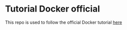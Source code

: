 # Tutorial Docker official

This repo is used to follow the official Docker tutorial [here](https://docs.docker.com/get-started/02_our_app/)
